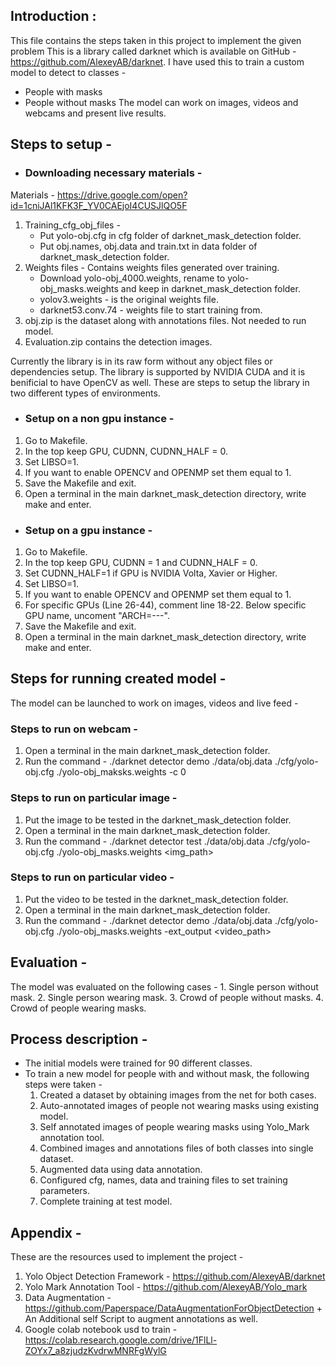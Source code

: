 ## Introduction :
This file contains the steps taken in this project to implement the given problem
This is a library called darknet which is available on GitHub - https://github.com/AlexeyAB/darknet.
I have used this to train a custom model to detect to classes - 
* People with masks
* People without masks
The model can work on images, videos and webcams and present live results.

## Steps to setup - 
 * ### Downloading necessary materials - 
 Materials - https://drive.google.com/open?id=1cniJAl1KFK3F_YV0CAEjoI4CUSJlQO5F
 1. Training_cfg_obj_files - 
    * Put yolo-obj.cfg in cfg folder of darknet_mask_detection folder.
    * Put obj.names, obj.data and train.txt in data folder of darknet_mask_detection folder.
 2. Weights files - Contains weights files generated over training.
    * Download yolo-obj_4000.weights, rename to yolo-obj_masks.weights and keep in darknet_mask_detection folder.
    * yolov3.weights - is the original weights file.
    * darknet53.conv.74 - weights file to start training from.
 3. obj.zip is the dataset along with annotations files. Not needed to run model.
 4. Evaluation.zip contains the detection images.

Currently the library is in its raw form without any object files or dependencies setup.
The library is supported by NVIDIA CUDA and it is benificial to have OpenCV as well.
These are steps to setup the library in two different types of environments.
 * ### Setup on a non gpu instance -
 1. Go to Makefile.
 2. In the top keep GPU, CUDNN, CUDNN_HALF = 0.
 3. Set LIBSO=1.
 4. If you want to enable OPENCV and OPENMP set them equal to 1.
 5. Save the Makefile and exit.
 6. Open a terminal in the main darknet_mask_detection directory, write make and enter.

 * ### Setup on a gpu instance -
 1. Go to Makefile.
 2. In the top keep GPU, CUDNN = 1 and CUDNN_HALF = 0.
 3. Set CUDNN_HALF=1 if GPU is NVIDIA Volta, Xavier or Higher.
 4. Set LIBSO=1.
 5. If you want to enable OPENCV and OPENMP set them equal to 1.
 6. For specific GPUs (Line 26-44), comment line 18-22. Below specific GPU name, uncoment "ARCH=---".
 7. Save the Makefile and exit.
 8. Open a terminal in the main darknet_mask_detection directory, write make and enter.

## Steps for running created model -
The model can be launched to work on images, videos and live feed - 
### Steps to run on webcam -
1. Open a terminal in the main darknet_mask_detection folder.
2. Run the command -
./darknet detector demo ./data/obj.data ./cfg/yolo-obj.cfg ./yolo-obj_maksks.weights -c 0

### Steps to run on particular image - 
1. Put the image to be tested in the darknet_mask_detection folder.
2. Open a terminal in the main darknet_mask_detection folder.
3. Run the command -
./darknet detector test ./data/obj.data ./cfg/yolo-obj.cfg ./yolo-obj_masks.weights <img_path>

### Steps to run on particular video -
1. Put the video to be tested in the darknet_mask_detection folder.
2. Open a terminal in the main darknet_mask_detection folder.
3. Run the command -
./darknet detector demo ./data/obj.data ./cfg/yolo-obj.cfg ./yolo-obj_masks.weights -ext_output <video_path>

## Evaluation - 
The model was evaluated on the following cases - 
    1. Single person without mask.
    2. Single person wearing mask.
    3. Crowd of people without masks.
    4. Crowd of people wearing masks.

## Process description - 
* The initial models were trained for 90 different classes.
* To train a new model for people with and without mask, the following steps were taken -
    1. Created a dataset by obtaining images from the net for both cases.
    2. Auto-annotated images of people not wearing masks using existing model.
    3. Self annotated images of people wearing masks using Yolo_Mark annotation tool.
    4. Combined images and annotations files of both classes into single dataset.
    5. Augmented data using data annotation.
    6. Configured cfg, names, data and training files to set training parameters.
    7. Complete training at test model.

## Appendix -
These are the resources used to implement the project - 
1. Yolo Object Detection Framework - https://github.com/AlexeyAB/darknet
2. Yolo Mark Annotation Tool - https://github.com/AlexeyAB/Yolo_mark
3. Data Augmentation - https://github.com/Paperspace/DataAugmentationForObjectDetection + An Additional self Script to augment annotations as well.
4. Google colab notebook usd to train - https://colab.research.google.com/drive/1FlLl-ZOYx7_a8zjudzKvdrwMNRFgWylG